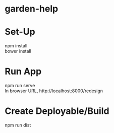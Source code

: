 # garden-help

# Set-Up
npm install <br/>
bower install

# Run App
npm run serve <br/>
In browser URL, http://localhost:8000/redesign

# Create Deployable/Build
npm run dist
